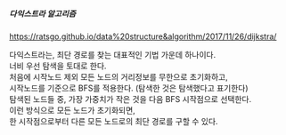 <h5> 다익스트라 알고리즘 </h5>

https://ratsgo.github.io/data%20structure&algorithm/2017/11/26/dijkstra/

<p>
다익스트라는, 최단 경로를 찾는 대표적인 기법 가운데 하나이다.<br />
너비 우선 탐색을 토대로 한다.<br />
처음에 시작노드 제외 모든 노드의 거리정보를 무한으로 초기화하고,<br />
시작노드를 기준으로 BFS를 적용한다. (탐색한 것은 탐색했다고 표기한다)<br />
탐색된 노드들 중, 가장 가중치가 작은 것을 다음 BFS 시작점으로 선택한다.<br />
이런 방식으로 모든 노드가 초기화되면,<br />
한 시작점으로부터 다른 모든 노드로의 최단 경로를 구할 수 있다.<br />
</p>
